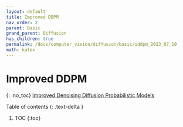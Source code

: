 ```yaml
---
layout: default
title: Improved DDPM
nav_order: 2
parent: Basic
grand_parent: Diffusion
has_children: true
permalink: /docs/computer_vision/diffusion/basic/iddpm_2023_07_10
math: katex
---
```


# Improved DDPM
{: .no_toc}
[Improved Denoising Diffusion Probabilistic Models](https://arxiv.org/abs/2102.09672)

Table of contents
{: .text-delta }
1. TOC
{:toc}
